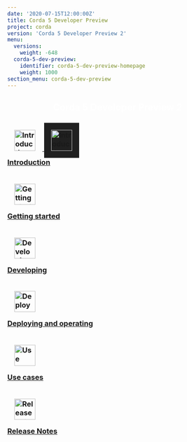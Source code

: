 ```yaml
---
date: '2020-07-15T12:00:00Z'
title: Corda 5 Developer Preview
project: corda
version: 'Corda 5 Developer Preview 2'
menu:
  versions:
    weight: -648
  corda-5-dev-preview:
    identifier: corda-5-dev-preview-homepage
    weight: 1000  
section_menu: corda-5-dev-preview      
---
```

<!--<head>
  <link rel="stylesheet" href="themes/doks/assets/scss/layouts/_home.scss">
</head>-->

<section class="section" style="text-align:center; color:white; background-image:url('bg-dark.jpg');">
  <h1>
    Corda 5 Developer Preview 2
  </h1>
</section>
<section class="section">
  <div class="row row-cols-1 row-cols-md-2 row-cols-xl-3 g-5">
<!--
  <div class="col">
    <div class="card h-100"  style="text-align: center">
      <div class="card-body">
        <h3 class="card-title">
        <a href="en/get-started.html">
        <img src="../../../../../../icons/agenda-bookmark.svg" alt="Introduction"  style="height: 48" class="light-only">
        <img src="../../../../../../icons/agenda-bookmark-white.svg" alt="Introduction"  style="height: 48" class="dark-only">
        </a>
          <span>Title</span></h3>
        <p>.........</p>
      </div>
      <div class="card-footer">
        <a href="5.0-dev-preview-2/release-notes/release-notes-c5dp2.html" class="btn rounded">Button text</a>
      </div>
    </div>
  </div>
-->  
<div class="col">
  <div class="card h-100">
    <div class="card-body">
      <h3 class="card-title">
      <a href="5.0-dev-preview-2/introduction/introduction.html">
      <img src="../../../../../../icons/agenda-bookmark.svg" alt="Introduction"  style="padding: 1rem; border: 0; height: 48;" class="light-only">
      <img src="../../../../../../icons/agenda-bookmark-white.svg" alt="Introduction" style="background: #202020; padding: 1rem; border: 0; height: 48;" class="dark-only"></br>
      <span>Introduction</span></h3></a>
    </div>
  </div>
</div>
<div class="col">
       <div class="card h-100">
         <div class="card-body">
           <h3 class="card-title">
           <a href="5.0-dev-preview-2/getting-started/overview.html">
           <img src="5.0-dev-preview-2/icons/get-started.png" alt="Getting started"  style="padding: 1rem; border: 0; height: 48;"></br>
             <span>Getting started</span></h3></a>
         </div>
       </div>
     </div>
<div class="col">
       <div class="card h-100">
         <div class="card-body">
           <h3 class="card-title">  
           <a href="5.0-dev-preview-2/developing/overview.html">
           <img src="5.0-dev-preview-2/icons/develop.png" alt="Developing"  style="padding: 1rem; border: 0; height: 48;"></br>
             <span>Developing</span></h3></a>
         </div>
       </div>
</div>     
<div class="col">
  <div class="card h-100">
    <div class="card-body">
      <h3 class="card-title">
      <a href="5.0-dev-preview-2/deploying/overview.html">
      <img src="5.0-dev-preview-2/icons/deploy.png" alt="Deploy"  style="padding: 1rem; border: 0; height: 48;"></br>
        <span>Deploying and operating</span></h3></a>
    </div>
  </div>
</div>
<div class="col">
  <div class="card h-100">
    <div class="card-body">
      <h3 class="card-title">
      <a href="5.0-dev-preview-2/use-cases/overview.html">
      <img src="5.0-dev-preview-2icons/use-cases.png" alt="Use cases"  style="padding: 1rem; border: 0; height: 48;"></br>
        <span>Use cases</span></h3></a>
    </div>
  </div>
</div>
<div class="col">
  <div class="card h-100">
    <div class="card-body">
      <h3 class="card-title">
      <a href="5.0-dev-preview-2/release-notes/release-notes-c5dp2.html">
      <img src="5.0-dev-preview-2icons/release-notes.png" alt="Release notes"  style="padding: 1rem; border: 0; height: 48;"></br>
        <span>Release Notes</span></h3></a>
    </div>
  </div>
</div>
</section>
